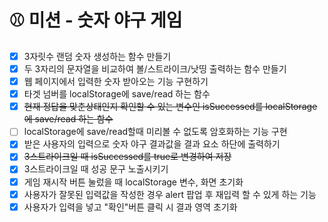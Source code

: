 # ⚾ 미션 - 숫자 야구 게임

- [x] 3자릿수 랜덤 숫자 생성하는 함수 만들기
- [x] 두 3자리의 문자열을 비교하여 볼/스트라이크/낫띵 출력하는 함수 만들기
- [x] 웹 페이지에서 입력한 숫자 받아오는 기능 구현하기
- [x] 타겟 넘버를 localStorage에 save/read 하는 함수
- [x] <del>현재 정답을 맞춘상태인지 확인할 수 있는 변수인 isSuccessed를 localStorage에 save/read 하는 함수</del>
- [ ] localStorage에 save/read할때 미리볼 수 없도록 암호화하는 기능 구현
- [x] 받은 사용자의 입력으로 숫자 야구 결과값을 결과 요소 하단에 출력하기
- [x] <del>3스트라이크일 때 isSuccessed를 true로 변경하여 저장</del>
- [x] 3스트라이크일 때 성공 문구 노출시키기
- [x] 게임 재시작 버튼 눌렀을 때 localStorage 변수, 화면 초기화
- [x] 사용자가 잘못된 입력값을 작성한 경우 alert 팝업 후 재입력 할 수 있게 하는 기능
- [x] 사용자가 입력을 넣고 "확인"버튼 클릭 시 결과 영역 초기화
